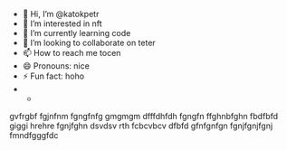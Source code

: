- 👋 Hi, I’m @katokpetr
- 👀 I’m interested in nft
- 🌱 I’m currently learning code
- 💞️ I’m looking to collaborate on teter
- 📫 How to reach me tocen
- 😄 Pronouns: nice
- ⚡ Fun fact: hoho
- +
<!---
katokpetr/katokpetr is a ✨ special ✨ repository because its `README.md` (this file) appears on your GitHub profile.
You can click the Preview link to take a look at your changes.
--->
gvfrgbf
fgjnfnm
fgngfnfg
gmgmgm
dfffdhfdh
fgngfn
ffghnbfghn
fbdfbfd
giggi
hrehre
fgnjfghn
dsvdsv
rth
fcbcvbcv
dfbfd
gfnfgnfgn
fgnjfgnjfgnj
fmndfgggfdc

